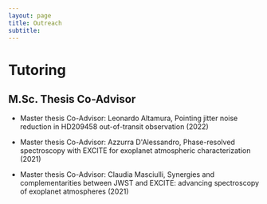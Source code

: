 ```yaml
---
layout: page
title: Outreach
subtitle: 
---
```


# Tutoring

## M.Sc. Thesis Co-Advisor

* Master thesis Co-Advisor: Leonardo Altamura, Pointing jitter noise reduction in HD209458 out-of-transit observation (2022)

* Master thesis Co-Advisor: Azzurra D'Alessandro, Phase-resolved spectroscopy with EXCITE for exoplanet atmospheric characterization (2021)

* Master thesis Co-Advisor: Claudia Masciulli, Synergies and complementarities between JWST and EXCITE: advancing spectroscopy of exoplanet atmospheres (2021)

